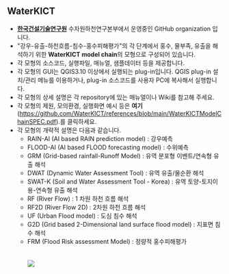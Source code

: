 ## WaterKICT  
* [**한국건설기술연구원**](https://www.kict.re.kr/) 수자원하천연구본부에서 운영중인 GitHub organization 입니다.<br/>  
* "강우-유출-하천흐름-침수-홍수피해평가"의 각 단계에서 홍수, 물부족, 유출을 해석하기 위한 **WaterKICT model chain**의 모형으로 구성되어 있습니다.<br/>  
* 각 모형의 소스코드, 실행파일, 매뉴얼, 샘플데이터 등을 제공합니다.<br/> 
* 각 모형의 GUI는 QGIS3.10 이상에서 실행되는 plug-in입니다. QGIS plug-in 설치/관리 메뉴를 이용하거나, plug-in 소스코드를 사용자 PC에 복사해서 실행합니다.<br/>  
* 각 모형의 상세 설명은 각 repository에 있는 매뉴얼이나 Wiki를 참고해 주세요.<br/>
* 각 모형의 제원, 모의환경, 실행화면 예시 등은 **여기**(https://github.com/WaterKICT/references/blob/main/WaterKICTModelChainSPEC.pdf).를 클릭하세요.<br/>
* 각 모형의 개략적 설명은 다음과 같습니다.<br/>
   - RAIN-AI (AI based RAIN prediction model) : 강우예측
   - FLOOD-AI (AI based FLOOD forecasting model) : 수위예측
   - GRM (Grid-based rainfall-Runoff Model) : 유역 분포형 이벤트/연속형 유출 해석
   - DWAT (Dynamic Water Assessment Tool) : 유역 유출/물순환 해석
   - SWAT-K (Soil and Water Assessment Tool - Korea) : 유역 토양-토지이용-연속형 유출 해석
   - RF (River Flow) : 1 차원 하천 흐름 해석
   - RF2D (River Flow 2D) : 2차원 하천 흐름 해석
   - UF (Urban Flood model) : 도심 침수 해석
   - G2D (Grid based 2-Dimensional land surface flood model) : 지표면 침수 해석
   - FRM (Flood Risk assessment Model) : 정량적 홍수피해평가 <br/>  
<br/>![](https://github.com/WaterKICT/references/blob/main/applicationDiagram.JPG)

